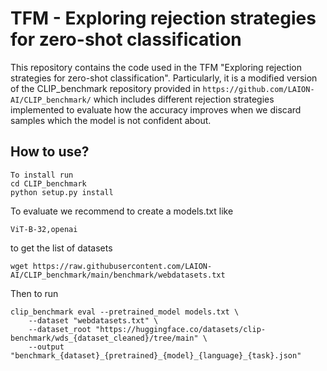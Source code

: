 # TFM  - Exploring rejection strategies for zero-shot classification
This repository contains the code used in the TFM "Exploring rejection strategies for zero-shot classification". Particularly, it is a modified version of the CLIP_benchmark repository provided in `https://github.com/LAION-AI/CLIP_benchmark/` which includes different rejection strategies implemented to evaluate how the accuracy improves when we discard samples which the model is not confident about.
 
## How to use?
```
To install run
cd CLIP_benchmark
python setup.py install
```

To evaluate we recommend to create a models.txt like
```
ViT-B-32,openai
```

to get the list of datasets 
```
wget https://raw.githubusercontent.com/LAION-AI/CLIP_benchmark/main/benchmark/webdatasets.txt
```

Then to run

```
clip_benchmark eval --pretrained_model models.txt \
    --dataset "webdatasets.txt" \
    --dataset_root "https://huggingface.co/datasets/clip-benchmark/wds_{dataset_cleaned}/tree/main" \
    --output "benchmark_{dataset}_{pretrained}_{model}_{language}_{task}.json"
```
